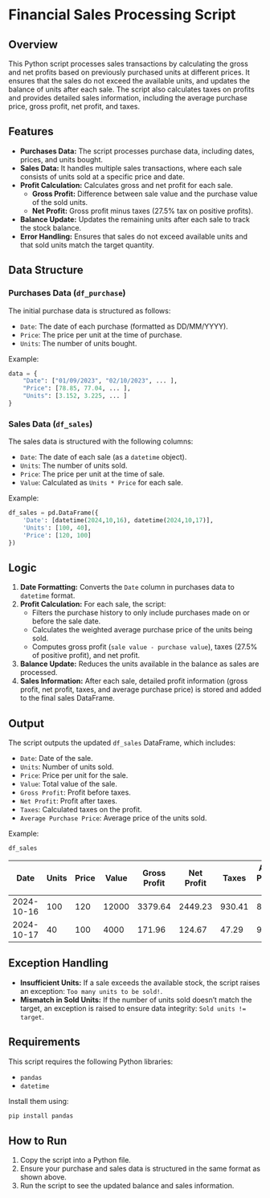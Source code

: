 
# Financial Sales Processing Script

## Overview

This Python script processes sales transactions by calculating the gross and net profits based on previously purchased units at different prices. It ensures that the sales do not exceed the available units, and updates the balance of units after each sale. The script also calculates taxes on profits and provides detailed sales information, including the average purchase price, gross profit, net profit, and taxes.

## Features

- **Purchases Data:** The script processes purchase data, including dates, prices, and units bought.
- **Sales Data:** It handles multiple sales transactions, where each sale consists of units sold at a specific price and date.
- **Profit Calculation:** Calculates gross and net profit for each sale.
  - **Gross Profit:** Difference between sale value and the purchase value of the sold units.
  - **Net Profit:** Gross profit minus taxes (27.5% tax on positive profits).
- **Balance Update:** Updates the remaining units after each sale to track the stock balance.
- **Error Handling:** Ensures that sales do not exceed available units and that sold units match the target quantity.

## Data Structure

### Purchases Data (`df_purchase`)
The initial purchase data is structured as follows:

- `Date`: The date of each purchase (formatted as DD/MM/YYYY).
- `Price`: The price per unit at the time of purchase.
- `Units`: The number of units bought.

Example:
```python
data = {
    "Date": ["01/09/2023", "02/10/2023", ... ],
    "Price": [78.85, 77.04, ... ],
    "Units": [3.152, 3.225, ... ]
}
```

### Sales Data (`df_sales`)
The sales data is structured with the following columns:

- `Date`: The date of each sale (as a `datetime` object).
- `Units`: The number of units sold.
- `Price`: The price per unit at the time of sale.
- `Value`: Calculated as `Units * Price` for each sale.

Example:
```python
df_sales = pd.DataFrame({
    'Date': [datetime(2024,10,16), datetime(2024,10,17)],
    'Units': [100, 40],
    'Price': [120, 100]
})
```

## Logic

1. **Date Formatting:** Converts the `Date` column in purchases data to `datetime` format.
2. **Profit Calculation:** For each sale, the script:
   - Filters the purchase history to only include purchases made on or before the sale date.
   - Calculates the weighted average purchase price of the units being sold.
   - Computes gross profit (`sale value - purchase value`), taxes (27.5% of positive profit), and net profit.
3. **Balance Update:** Reduces the units available in the balance as sales are processed.
4. **Sales Information:** After each sale, detailed profit information (gross profit, net profit, taxes, and average purchase price) is stored and added to the final sales DataFrame.

## Output

The script outputs the updated `df_sales` DataFrame, which includes:

- `Date`: Date of the sale.
- `Units`: Number of units sold.
- `Price`: Price per unit for the sale.
- `Value`: Total value of the sale.
- `Gross Profit`: Profit before taxes.
- `Net Profit`: Profit after taxes.
- `Taxes`: Calculated taxes on the profit.
- `Average Purchase Price`: Average price of the units sold.

Example:
```python
df_sales
```

| Date       | Units | Price | Value | Gross Profit | Net Profit | Taxes | Average Purchase Price |
|------------|-------|-------|-------|--------------|------------|-------|------------------------|
| 2024-10-16 | 100   | 120   | 12000 | 3379.64      | 2449.23    | 930.41| 86.20                  |
| 2024-10-17 | 40    | 100   | 4000  | 171.96       | 124.67     | 47.29 | 95.70                  |

## Exception Handling

- **Insufficient Units:** If a sale exceeds the available stock, the script raises an exception: `Too many units to be sold!`.
- **Mismatch in Sold Units:** If the number of units sold doesn’t match the target, an exception is raised to ensure data integrity: `Sold units != target`.

## Requirements

This script requires the following Python libraries:
- `pandas`
- `datetime`

Install them using:
```bash
pip install pandas
```

## How to Run

1. Copy the script into a Python file.
2. Ensure your purchase and sales data is structured in the same format as shown above.
3. Run the script to see the updated balance and sales information.
